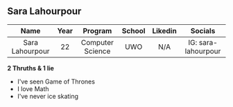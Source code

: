 ## **Sara Lahourpour**

| Name | Year | Program | School | Likedin | Socials |
| :---------:| :---------: | :---------: | :---------: |:---------: | :---------: |
| Sara Lahourpour | 22 | Computer Science| UWO | N/A | IG: sara-lahourpour |


**2 Thruths & 1 lie**
- I've seen Game of Thrones
- I love Math
- I've never ice skating